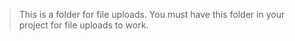 > This is a folder for file uploads. You must have this folder in your project for file uploads to
> work.
